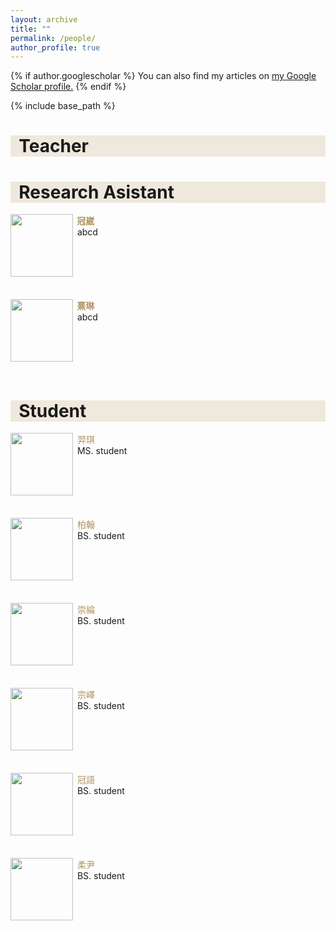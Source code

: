 ```yaml
---
layout: archive
title: ""
permalink: /people/
author_profile: true
---
```


{% if author.googlescholar %}
  You can also find my articles on <u><a href="{{author.googlescholar}}">my Google Scholar profile</a>.</u>
{% endif %}

{% include base_path %}
<h1 style= "background:#efe8dc">&nbsp; Teacher</h1>

<h1 style= "background:#efe8dc">&nbsp; Research Asistant</h1>
<p><img src="/images/bio-photo.jpg" height="100" align="left"/>
   <font color="#b29362"><b>&nbsp;冠崴</b></font><br>
   &nbsp;abcd<br><br><br><br><br><br>
</p>

<p><img src="/images/bio-photo.jpg" height="100" align="left"/>
   <font color="#b29362"><b>&nbsp;熹琳</b></font><br>
   &nbsp;abcd<br><br><br><br><br><br>
</p>

<h1 style= "background:#efe8dc">&nbsp; Student</h1>
<p><img src="/images/bio-photo.jpg" height="100" align="left"/>
   <font color="#b29362">&nbsp;羿琪</font><br>
   &nbsp;MS. student<br><br><br><br><br><br>
</p>

<p><img src="/images/bio-photo.jpg" height="100" align="left"/>
   <font color="#b29362">&nbsp;柏翰</font><br>
   &nbsp;BS. student<br><br><br><br><br><br>
</p>
<p><img src="/images/bio-photo.jpg" height="100" align="left"/>
   <font color="#b29362">&nbsp;崇綸</font><br>
   &nbsp;BS. student<br><br><br><br><br><br>
</p>
<p><img src="/images/bio-photo.jpg" height="100" align="left"/>
   <font color="#b29362">&nbsp;宗嶧</font><br>
   &nbsp;BS. student<br><br><br><br><br><br>
</p>
<p><img src="/images/bio-photo.jpg" height="100" align="left"/>
   <font color="#b29362">&nbsp;冠語</font><br>
   &nbsp;BS. student<br><br><br><br><br><br>
</p>
<p><img src="/images/bio-photo.jpg" height="100" align="left"/>
   <font color="#b29362">&nbsp;柔尹</font><br>
   &nbsp;BS. student<br><br><br><br><br><br>
</p>

